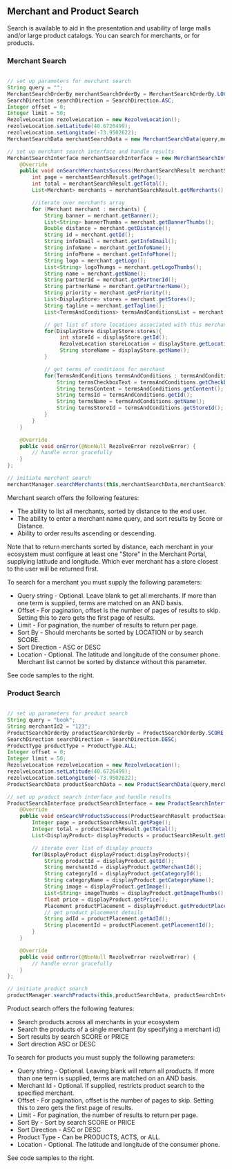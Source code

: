 ## Merchant and Product Search

Search is available to aid in the presentation and usability of large malls and/or large product catalogs. You can search for merchants, or for products.

### Merchant Search

```swift

```
```java
// set up parameters for merchant search
String query = "";
MerchantSearchOrderBy merchantSearchOrderBy = MerchantSearchOrderBy.LOCATION;
SearchDirection searchDirection = SearchDirection.ASC;
Integer offset = 0;
Integer limit = 50;
RezolveLocation rezolveLocation = new RezolveLocation();
rezolveLocation.setLatitude(40.6726499);
rezolveLocation.setLongitude(-73.9502622);
MerchantSearchData merchantSearchData = new MerchantSearchData(query,merchantSearchOrderBy,searchDirection,offset,limit,rezolveLocation);

// set up merchant search interface and handle results
MerchantSearchInterface merchantSearchInterface = new MerchantSearchInterface() {
    @Override
    public void onSearchMerchantsSuccess(MerchantSearchResult merchantSearchResult) {
        int page = merchantSearchResult.getPage();
        int total = merchantSearchResult.getTotal();
        List<Merchant> merchants = merchantSearchResult.getMerchants();

        //iterate over merchants array
        for (Merchant merchant : merchants) {
            String banner = merchant.getBanner();
            List<String> bannerThumbs = merchant.getBannerThumbs();
            Double distance = merchant.getDistance();
            String id = merchant.getId();
            String infoEmail = merchant.getInfoEmail();
            String infoName = merchant.getInfoName();
            String infoPhone = merchant.getInfoPhone();
            String logo = merchant.getLogo();
            List<String> logoThumgs = merchant.getLogoThumbs();
            String name = merchant.getName();
            String partnerId = merchant.getPartnerId();
            String partnerName = merchant.getPartnerName();
            String priority = merchant.getPriority();
            List<DisplayStore> stores = merchant.getStores();
            String tagline = merchant.getTagline();
            List<TermsAndConditions> termsAndConditionsList = merchant.getTermsAndConditionsList();

            // get list of store locations associated with this merchant
            for(DisplayStore displayStore:stores){
                 int storeId = displayStore.getId();
                 RezolveLocation storeLocation = displayStore.getLocation();
                 String storeName = displayStore.getName();
            }

            // get terms of conditions for merchant
            for(TermsAndConditions termsAndConditions : termsAndConditionsList){
                String termsCheckboxText = termsAndConditions.getCheckboxText();
                String termsContent = termsAndConditions.getContent();
                String termsId = termsAndConditions.getId();
                String termsName = termsAndConditions.getName();
                String termsStoreId = termsAndConditions.getStoreId();
            }
        }
    }

    @Override
    public void onError(@NonNull RezolveError rezolveError) {
        // handle error gracefully
    }
};

// initiate merchant search
merchantManager.searchMerchants(this,merchantSearchData,merchantSearchInterface);
```

Merchant search offers the following features:

* The ability to list all merchants, sorted by distance to the end user.
* The ability to enter a merchant name query, and sort results by Score or Distance.
* Ability to order results ascending or descending.

Note that to return merchants sorted by distance, each merchant in your ecosystem must configure at least one "Store" in the Merchant Portal, supplying latitude and longitude. Which ever merchant has a store closest to the user will be returned first.  


To search for a merchant you must supply the following parameters:

* Query string - Optional. Leave blank to get all merchants. If more than one term is supplied, terms are matched on an AND basis. 
* Offset - For pagination, offset is the number of pages of results to skip. Setting this to zero gets the first page of results.
* Limit - For pagination, the number of results to return per page.
* Sort By - Should merchants be sorted by LOCATION or by search SCORE.
* Sort Direction - ASC or DESC
* Location - Optional. The latitude and longitude of the consumer phone. Merchant list cannot be sorted by distance without this parameter.

See code samples to the right.

### Product Search

```swift

```
```java
// set up parameters for product search
String query = "book";
String merchantId2 = "123";
ProductSearchOrderBy productSearchOrderBy = ProductSearchOrderBy.SCORE;
SearchDirection searchDirection = SearchDirection.DESC;
ProductType productType = ProductType.ALL;
Integer offset = 0;
Integer limit = 50;
RezolveLocation rezolveLocation = new RezolveLocation();
rezolveLocation.setLatitude(40.6726499);
rezolveLocation.setLongitude(-73.9502622);
ProductSearchData productSearchData = new ProductSearchData(query,merchantId2,productSearchOrderBy,searchDirection,productType,offset,limit,rezolveLocation);

// set up product search interface and handle results
ProductSearchInterface productSearchInterface = new ProductSearchInterface() {
    @Override
    public void onSearchProductsSuccess(ProductSearchResult productSearchResult) {
        Integer page = productSearchResult.getPage();
        Integer total = productSearchResult.getTotal();
        List<DisplayProduct> displayProducts = productSearchResult.getDisplayProducts();

        // iterate over list of display proucts
        for(DisplayProduct displayProduct:displayProducts){
            String productId = displayProduct.getId();
            String merchantId = displayProduct.getMerchantId();
            String categoryId = displayProduct.getCategoryId();
            String categoryName = displayProduct.getCategoryName();
            String image = displayProduct.getImage();
            List<String> imageThumbs = displayProduct.getImageThumbs();
            float price = displayProduct.getPrice();
            Placement productPlacement = displayProduct.getProductPlacement();
            // get product placement details
            String adId = productPlacement.getAdId();
            String placementId = productPlacement.getPlacementId();
        }
    }

    @Override
    public void onError(@NonNull RezolveError rezolveError) {
        // handle error gracefully
    }
};

// initiate product search
productManager.searchProducts(this,productSearchData, productSearchInterface);
```

Product search offers the following features:

* Search products across all merchants in your ecosystem 
* Search the products of a single merchant (by specifying a merchant id)
* Sort results by search SCORE or PRICE
* Sort direction ASC or DESC

To search for products you must supply the following parameters:

* Query string - Optional. Leaving blank will return all products. If more than one term is supplied, terms are matched on an AND basis. 
* Merchant Id - Optional. If supplied, restricts product search to the specified merchant.
* Offset - For pagination, offset is the number of pages to skip. Setting this to zero gets the first page of results.
* Limit - For pagination, the number of results to return per page.
* Sort By - Sort by search SCORE or PRICE
* Sort Direction - ASC or DESC
* Product Type - Can be PRODUCTS, ACTS, or ALL.
* Location - Optional. The latitude and longitude of the consumer phone.

See code samples to the right.
